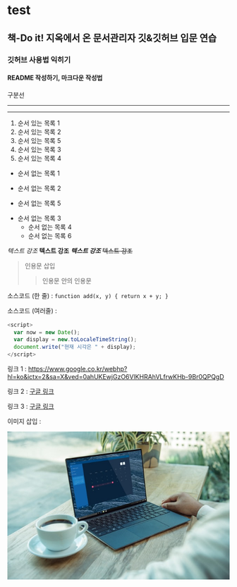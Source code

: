 # test
## 책-Do it! 지옥에서 온 문서관리자 깃&amp;깃허브 입문 연습

### 깃허브 사용법 익히기

#### README 작성하기, 마크다운 작성법

구분선

---
***

1. 순서 있는 목록 1
2. 순서 있는 목록 2
5. 순서 있는 목록 5
3. 순서 있는 목록 3
4. 순서 있는 목록 4

- 순서 없는 목록 1
* 순서 없는 목록 2
+ 순서 없는 목록 5
- 순서 없는 목록 3
  - 순서 없는 목록 4
  * 순서 없는 목록 6

*텍스트 강조*
**텍스트 강조**
***텍스트 강조***
~~텍스트 강조~~

> 인용문 삽입
> >인용문 안의 인용문

소스코드 (한 줄) :
`function add(x, y) { return x + y; }`

소스코드 (여러줄) :
```javascript
<script>
  var now = new Date();
  var display = new.toLocaleTimeString();
  document.write("현재 시각은 " + display);
</script>
```

링크 1 : <https://www.google.co.kr/webhp?hl=ko&ictx=2&sa=X&ved=0ahUKEwjGzO6VlKHRAhVLfrwKHb-9Br0QPQgD>

링크 2 : [구글 링크](https://www.google.co.kr/webhp?hl=ko&ictx=2&sa=X&ved=0ahUKEwjGzO6VlKHRAhVLfrwKHb-9Br0QPQgD)

링크 3 : [구글 링크](https://www.google.co.kr/webhp?hl=ko&ictx=2&sa=X&ved=0ahUKEwjGzO6VlKHRAhVLfrwKHb-9Br0QPQgD, "구글 바로가기")

이미지 삽입 :

![이미지 연습](./images/xps-8pb7Hq539Zw-unsplash.jpg)
